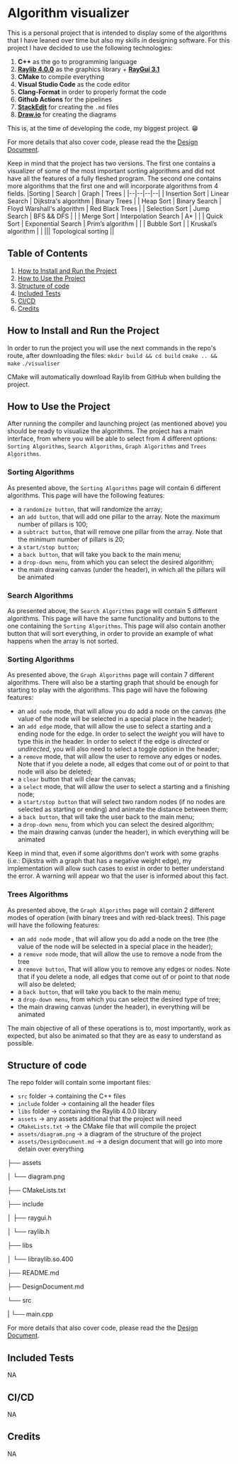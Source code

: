 # Algorithm visualizer 
This is a personal project that is intended to display some of the algorithms that I have leaned over time but also my skills in designing software.
For this project I have decided to use the following technologies:

 1. **C++** as the go to programming language
 2. [**Raylib 4.0.0**](https://github.com/raysan5/raylib/tree/4.0.0) as the graphics library + [**RayGui 3.1**](https://github.com/raysan5/raygui/tree/3.1) 
 3. **CMake** to compile everything
 4. **Visual Studio Code** as the code editor
 5. **Clang-Format** in order to properly format the code
 6. **Github Actions** for the pipelines
 7. [**StackEdit**](https://stackedit.io/) for creating the `.md` files
 8. [**Draw.io**](https://www.draw.io/) for creating the diagrams
 
 This is, at the time of developing the code, my biggest project. 😁

For more details that also cover code, please read the the [Design Document](DesignDocument.md).

Keep in mind that the project has two versions.
The first one contains a visualizer of some of the most important sorting algorithms and did not have all the features of a fully fleshed program.
The second one contains more algorithms that the first one and will incorporate algorithms from 4 fields.
|Sorting | Search | Graph | Trees |
|--|--|--|--|
| Insertion Sort | Linear Search | Dijkstra's algorithm  | Binary Trees |
| Heap Sort | Binary Search | Floyd Warshall's algorithm  | Red Black Trees |
| Selection Sort | Jump Search | BFS && DFS |  |
| Merge Sort | Interpolation Search | A* |  |
| Quick Sort | Exponential Search | Prim’s algorithm |  |
| Bubble Sort |  | Kruskal’s algorithm |  |
||| Topological sorting ||


## Table of Contents

 1. [How to Install and Run the Project](#how-to-install-and-run-the-project)
 2. [How to Use the Project](#how-to-use-the-project)
 3. [Structure of code](#structure-of-code)
 4. [Included Tests](#included-tests)
 5. [CI/CD](#ci/cd)
 6. [Credits](#credits)

## How to Install and Run the Project
In order to run the project you will use the next commands in the repo's route, after downloading the files:
`mkdir build && cd build`
`cmake .. && make`
`./visualiser`

CMake will automatically download Raylib from GitHub when building the project. 

## How to Use the Project

After running the compiler and launching project (as mentioned above) you should be ready to visualize the algorithms.
The project has a main interface, from where you will be able to select from 4 different options: 
`Sorting Algorithms`, `Search Algorithms`, `Graph Algorithms` and `Trees Algorithms`.

### Sorting Algorithms

As presented above, the `Sorting Algorithms` page will contain 6 different algorithms.
This page will have the following features:

 - a `randomize button`, that will randomize the array;
 - an `add button`, that will add one pillar to the array. Note the maximum number of pillars is 100;
 - a `subtract button`, that will remove one pillar from the array. Note that the minimum number of pillars is 20;
 - a `start/stop button`;
 - a `back button`, that will take you back to the main menu;
 - a `drop-down menu`, from which you can select the desired algorithm;
 - the main drawing canvas (under the header), in which all the pillars will be animated

### Search Algorithms

As presented above, the `Search Algorithms` page will contain 5 different algorithms. This page will have the same functionality and buttons to the one containing the `Sorting Algorithms`. This page will also contain another button that will sort everything, in order to provide an example of what happens when the array is not sorted.

### Sorting Algorithms

As presented above, the `Graph Algorithms` page will contain 7 different algorithms. There will also be a starting graph that should be enough for starting to play with the algorithms.
This page will have the following features:

 - an `add node` mode, that will allow you do add a node on the canvas (the value of the node will be selected in a special place in the header);
 - an `add edge` mode, that will allow the use to select a starting and a ending node for the edge. In order to select the *weight* you will have to type this in the header. In order to select if the edge is *directed* or *undirected*, you will also need to select a toggle option in the header;
 - a `remove` mode, that will allow the user to remove any edges or nodes. Note that if you delete a node, all edges that come out of or point to that node will also be deleted;
 - a `clear` button that will clear the canvas;
 - a `select` mode, that will allow the user to select a starting and a finishing node;
 - a `start/stop button` that will select two random nodes (if no nodes are selected as starting or ending) and animate the distance between them;
 - a `back button`, that will take the user back to the main menu;
 - a `drop-down menu`, from which you can select the desired algorithm;
 - the main drawing canvas (under the header), in which everything will be animated

Keep in mind that, even if some algorithms don't work with some graphs (i.e.: Dijkstra with a graph that has a negative weight  edge), my implementation will allow such cases to exist in order to better understand the error. A warning will appear wo that the user is informed about this fact.

### Trees Algorithms

As presented above, the `Graph Algorithms` page will contain 2 different modes of operation (with binary trees and with red-black trees). 
This page will have the following features:

 - an `add node` mode , that will allow you do add a node on the tree (the value of the node will be selected in a special place in the header);
 - a `remove node` mode, that will allow the use to remove a node from the tree  
 - a `remove button`, That will allow you to remove any edges or nodes. Note that if you delete a node, all edges that come out of or point to that node will also be deleted;
 - a `back button`, that will take you back to the main menu;
 - a `drop-down menu`, from which you can select the desired type of tree;
 - the main drawing canvas (under the header), in everything will be animated

The main objective of all of these operations is to, most importantly, work as expected, but also be animated so that they are as easy to understand as possible.

## Structure of code

The repo folder will contain some important files:

 - `src` folder -> containing the C++ files
 - `include` folder -> containing all the header files
 - `libs` folder -> containing the Raylib 4.0.0 library
 - `assets` -> any assets additional that the project will need
 - `CMakeLists.txt` -> the CMake file that will compile the project
 - `assets/diagram.png` -> a diagram of the structure of the project
 - `assets/DesignDocument.md` -> a design document that will go into more detain over everything

├── assets


│   └── diagram.png

├── CMakeLists.txt

├── include

│   ├── raygui.h

│   └── raylib.h

├── libs

│   └── libraylib.so.400

├── README.md

├── DesignDocument.md

└── src

|    └── main.cpp

For more details that also cover code, please read the the [Design Document](DesignDocument.md).


## Included Tests
NA

## CI/CD
NA

## Credits
NA
